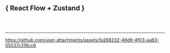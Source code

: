 
## { React Flow + Zustand }

<br />
</br>

-------------------






https://github.com/user-attachments/assets/fa268232-48d9-4f03-aa83-05537c316cc6


